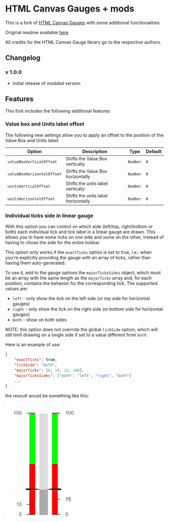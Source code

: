 # HTML Canvas Gauges + mods

This is a fork of [HTML Canvas Gauges](https://github.com/Mikhus/canvas-gauges) with some additional functionalities

Original readme available [here](./README_ORIGINAL.md)

All credits for the HTML Canvas Gauge library go to the respective authors.

## Changelog

### v 1.0.0
- Initial release of modded version

## Features

This fork includes the following additional features

### Value box and Units label offset

The following new settings allow you to apply an offset to the position of the Value Box and Units label:

|Option|Description|Type|Default
|-|-|-|-|
|`valueBoxVerticalOffset`|Shifts the Value Box vertically|`Number`|`0`|
|`valueBoxHorizontalOffset`|Shifts the Value Box horizontally|`Number`|`0`|
|`unitsVerticalOffset`|Shifts the units label vertically|`Number`|`0`|
|`unitsHorizontalOffset`|Shifts the units label horizontally|`Number`|`0`|


### Individual ticks side in linear gauge

With this option you can control on which side (left/top, right/bottom or both) each individual tick and tick label in a linear gauge are drawn. This allows you to have some ticks on one side and some on the other, instead of having to chose the side for the entire tickbar.

This option only works if the `exactTicks` option is set to true, i.e.: when you're explicitly providing the gauge with an array of ticks, rather than having them auto-generated.

To use it, add to the gauge options the `majorTicksSides` object, which must be an array with the same length as the `majorTicks` array and, for each position, contains the behavior for the corresponding tick. The supported values are:
- `left` - only show the tick on the left side (or top side for horizontal gauges)
- `right` - only show the tick on the right side (or bottom side for horizontal gauges)
- `both` - show on both sides

NOTE: this option does not override the global `tickSide` option, which will still limit drawing on a single side if set to a value different from `both`.

Here is an example of use:
```JSON
{
    "exactTicks": true,
    "tickSide": "both",
    "majorTicks": [0, 10, 15, 100],
    "majorTicksSides": ["both", "left", "right", "both"]
    ...
}
```
the resoult would be something like this:

![](./assets/images/tick_sides.png)